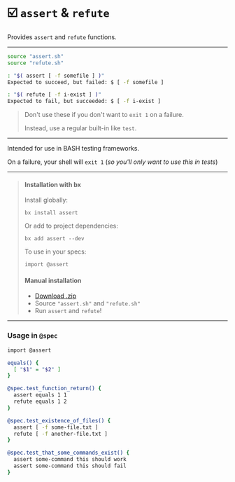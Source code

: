 # ☑️ `assert` & `refute`

Provides `assert` and `refute` functions.

---

```sh
source "assert.sh"
source "refute.sh"

: "$( assert [ -f somefile ] )"
Expected to succeed, but failed: $ [ -f somefile ]

: "$( refute [ -f i-exist ] )"
Expected to fail, but succeeded: $ [ -f i-exist ]
```

> Don't use these if you don't want to `exit 1` on a failure.
> 
> Instead, use a regular built-in like `test`.

---

Intended for use in BASH testing frameworks.

On a failure, your shell will `exit 1` (_so you'll only want to use this in tests_)

---

> #### Installation with bx
>
> Install globally:
> ```
> bx install assert
> ```
> Or add to project dependencies:
> ```
> bx add assert --dev
> ```
>
> To use in your specs:
> ```sh
> import @assert
> ```
>
> #### Manual installation
>
> - [Download .zip](https://github.com/bx-sh/assert.sh/archive/v0.2.0.zip)
> - Source `"assert.sh"` and `"refute.sh"`
> - Run `assert` and `refute`!

---

### Usage in `@spec`

```sh
import @assert

equals() {
  [ "$1" = "$2" ]
}

@spec.test_function_return() {
  assert equals 1 1
  refute equals 1 2
}

@spec.test_existence_of_files() {
  assert [ -f some-file.txt ]
  refute [ -f another-file.txt ]
}

@spec.test_that_some_commands_exist() {
  assert some-command this should work
  assert some-command this should fail
}
```
